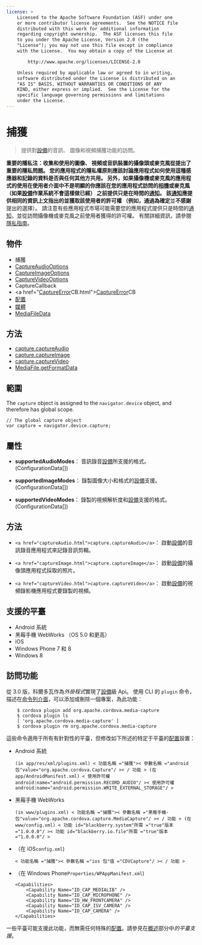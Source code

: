 ```yaml
---
license: >
    Licensed to the Apache Software Foundation (ASF) under one
    or more contributor license agreements.  See the NOTICE file
    distributed with this work for additional information
    regarding copyright ownership.  The ASF licenses this file
    to you under the Apache License, Version 2.0 (the
    "License"); you may not use this file except in compliance
    with the License.  You may obtain a copy of the License at

        http://www.apache.org/licenses/LICENSE-2.0

    Unless required by applicable law or agreed to in writing,
    software distributed under the License is distributed on an
    "AS IS" BASIS, WITHOUT WARRANTIES OR CONDITIONS OF ANY
    KIND, either express or implied.  See the License for the
    specific language governing permissions and limitations
    under the License.
---
```


# 捕獲

> 提供對<a href="../../device/device.html">設備</a>的音訊、 圖像和視頻捕獲功能的訪問。

**重要的隱私注：**收集和使用的圖像、 視頻或音訊裝置的攝像頭或麥克風從提出了重要的隱私問題。 您的應用程式的隱私權原則應該討論應用程式如何使用這種感應器和記錄的資料是否與任何其他方共用。 另外，如果攝像機或麥克風的應用程式的使用在使用者介面中不是明顯的你應該在您的應用程式訪問的<a href="../../camera/camera.html">相機</a>或麥克風 （如果<a href="../../device/device.html">設備</a>作業系統不會這樣做已經） 之前提供只是在時間的<a href="../../notification/notification.html">通知</a>。 該<a href="../../notification/notification.html">通知</a>應提供相同的資訊上文指出的並獲取該使用者的許可權 （例如，通過為**確定**並**不感謝**提出的選擇）。 請注意有些應用程式市場可能需要您的應用程式提供只是時間的<a href="../../notification/notification.html">通知</a>，並從訪問攝像機或麥克風之前使用者獲得的許可權。 有關詳細資訊，請參閱<a href="../../../guide/appdev/privacy/index.html">隱私指南</a>。

## 物件

*   捕獲
*   <a href="captureAudioOptions.html">CaptureAudioOptions</a>
*   <a href="captureImageOptions.html">CaptureImageOptions</a>
*   <a href="captureVideoOptions.html">CaptureVideoOptions</a>
*   CaptureCallback
*   <a href="<a href="CaptureError.html">CaptureError</a>CB.html"><a href="CaptureError.html">CaptureError</a>CB</a>
*   <a href="ConfigurationData.html">配置</a>
*   <a href="../media.html">媒體</a>
*   <a href="MediaFileData.html">MediaFileData</a>

## 方法

*   <a href="captureAudio.html">capture.captureAudio</a>
*   <a href="captureImage.html">capture.captureImage</a>
*   <a href="captureVideo.html">capture.captureVideo</a>
*   <a href="MediaFile.getFormatData.html">MediaFile.getFormatData</a>

## 範圍

The `capture` object is assigned to the `navigator.device` object, and therefore has global scope.

    // The global capture object
    var capture = navigator.device.capture;
    

## 屬性

*   **supportedAudioModes**： 音訊錄音<a href="../../device/device.html">設備</a>所支援的格式。(ConfigurationData[])

*   **supportedImageModes**： 錄製圖像大小和格式的<a href="../../device/device.html">設備</a>支援。(ConfigurationData[])

*   **supportedVideoModes**： 錄製的視頻解析度和<a href="../../device/device.html">設備</a>支援的格式。(ConfigurationData[])

## 方法

*   `<a href="captureAudio.html">capture.captureAudio</a>`： 啟動<a href="../../device/device.html">設備</a>的音訊錄音應用程式來記錄音訊剪輯。

*   `<a href="captureImage.html">capture.captureImage</a>`： 啟動<a href="../../device/device.html">設備</a>的攝像頭應用程式採取的照片。

*   `<a href="captureVideo.html">capture.captureVideo</a>`： 啟動<a href="../../device/device.html">設備</a>的視頻錄影機應用程式要錄製的視頻。

## 支援的平臺

*   Android 系統
*   黑莓手機 WebWorks （OS 5.0 和更高）
*   iOS
*   Windows Phone 7 和 8
*   Windows 8

## 訪問功能

從 3.0 版，科爾多瓦作為*外掛程式*實現了<a href="../../device/device.html">設備</a>級 Api。 使用 CLI 的 `plugin` 命令，描述在<a href="../../../guide/cli/index.html">命令列介面</a>，可以添加或刪除一個專案，為此功能：

        $ cordova plugin add org.apache.cordova.media-capture
        $ cordova plugin ls
        [ 'org.apache.cordova.media-capture' ]
        $ cordova plugin rm org.apache.cordova.media-capture
    

這些命令適用于所有有針對性的平臺，但修改如下所述的特定于平臺的<a href="ConfigurationData.html">配置</a>設置：

*   Android 系統
    
        (in app/res/xml/plugins.xml) < 功能名稱 ="捕獲">< 參數名稱 ="android 包"value="org.apache.cordova.Capture"/ >< / 功能 > (在 app/AndroidManifest.xml) < 使用許可權 android:name="android.permission.RECORD_AUDIO"/ >< 使用許可權 android:name="android.permission.WRITE_EXTERNAL_STORAGE"/ >
        

*   黑莓手機 WebWorks
    
        (in www/plugins.xml) < 功能名稱 ="捕獲">< 參數名稱 ="黑莓手機-包"value="org.apache.cordova.capture.MediaCapture"/ >< / 功能 > (在 www/config.xml) < 功能 id="blackberry.system"所需 ="true"版本 ="1.0.0.0"/ >< 功能 id="blackberry.io.file"所需 ="true"版本 ="1.0.0.0"/ >
        

*   （在 iOS`config.xml`)
    
        < 功能名稱 ="捕獲">< 參數名稱 ="ios 包"值 ="CDVCapture"/ >< / 功能 >
        

*   （在 Windows Phone`Properties/WPAppManifest.xml`)
    
        <Capabilities>
            <Capability Name="ID_CAP_MEDIALIB" />
            <Capability Name="ID_CAP_MICROPHONE" />
            <Capability Name="ID_HW_FRONTCAMERA" />
            <Capability Name="ID_CAP_ISV_CAMERA" />
            <Capability Name="ID_CAP_CAMERA" />
        </Capabilities>
        

一些平臺可能支援此功能，而無需任何特殊的<a href="ConfigurationData.html">配置</a>。請參見在<a href="../../../guide/overview/index.html">概述</a>部分中*的平臺支援*。